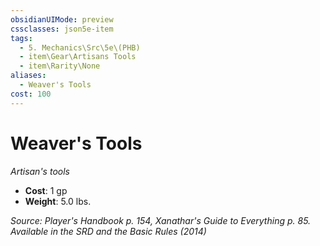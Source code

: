 ```yaml
---
obsidianUIMode: preview
cssclasses: json5e-item
tags:
  - 5. Mechanics\Src\5e\(PHB)
  - item\Gear\Artisans Tools
  - item\Rarity\None
aliases:
  - Weaver's Tools
cost: 100
---
```

# Weaver's Tools
*Artisan's tools*  

- **Cost**: 1 gp
- **Weight**: 5.0 lbs.

*Source: Player's Handbook p. 154, Xanathar's Guide to Everything p. 85. Available in the <span title='Systems Reference Document (5.1)'>SRD</span> and the Basic Rules (2014)*
